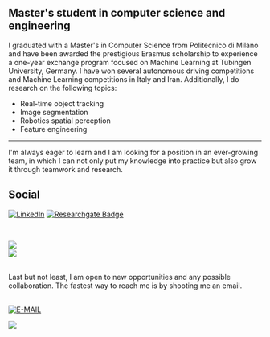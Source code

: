 ## Master's student in computer science and engineering

I graduated with a Master's in Computer Science from Politecnico di Milano and have been awarded the prestigious Erasmus scholarship to experience a one-year exchange program focused on Machine Learning at Tübingen University, Germany. I have won several autonomous driving competitions and Machine Learning competitions in Italy and Iran. 
Additionally, I do research on the following topics:

- Real-time object tracking
- Image segmentation
- Robotics spatial perception
- Feature engineering
<hr>

I'm always eager to learn and I am looking for a position in an ever-growing team, in which I can not only put my knowledge into practice but also grow it through teamwork and research.

## Social
[![LinkedIn](https://img.shields.io/badge/LinkedIn-%230077B5.svg?logo=linkedin&logoColor=white)](https://www.linkedin.com/in/miladgoudarzi/)
[![Researchgate Badge](https://img.shields.io/badge/-Researchgate-mediumaquamarine?style=flat-square&logo=researchgate&logoColor=white&link=https://www.researchgate.net/profile/Arash-Mehrzadi)](https://www.researchgate.net/profile/Milad-Goudarzi-2)

<br/>

![](https://github-readme-stats.vercel.app/api?username=milad-goudarzi&theme=dark&hide_border=false&include_all_commits=true&count_private=true)<br/>
![](https://github-readme-stats.vercel.app/api/top-langs/?username=milad-goudarzi&theme=dark&hide_border=false&include_all_commits=true&count_private=true&layout=compact)<br/>



<br/>
Last but not least, I am open to new opportunities and any possible collaboration.
The fastest way to reach me is by shooting me an email.<br/><br/>

[![E-MAIL](https://img.shields.io/static/v1.svg?label=send&message=milad.goudarzi@mail.polimi.it&color=red&logo=email&style=social)](mailto:milad.goudarzi@mail.polimi.it?subject=Hey!)
<br/>


[![](https://visitcount.itsvg.in/api?id=milad-goudarzi&icon=0&color=0)](https://visitcount.itsvg.in)

<!--
**milad-goudarzi/milad-goudarzi** is a ✨ _special_ ✨ repository because its `README.md` (this file) appears on your GitHub profile.

Here are some ideas to get you started:

- 🔭 I’m currently working on ...
- 🌱 I’m currently learning ...
- 👯 I’m looking to collaborate on ...
- 🤔 I’m looking for help with ...
- 💬 Ask me about ...
- 📫 How to reach me: ...
- 😄 Pronouns: ...
- ⚡ Fun fact: ...
-->
